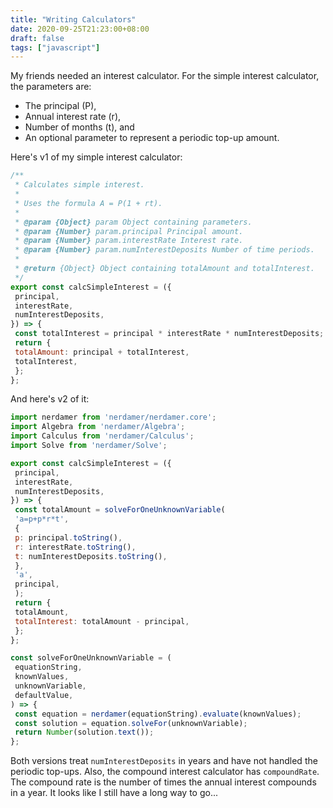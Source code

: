 ```yaml
---
title: "Writing Calculators"
date: 2020-09-25T21:23:00+08:00
draft: false
tags: ["javascript"]
---
```

My friends needed an interest calculator. For the simple interest calculator, the parameters are:

- The principal (P),
- Annual interest rate (r),
- Number of months (t), and
- An optional parameter to represent a periodic top-up amount.

Here's v1 of my simple interest calculator:

```javascript
/**
 * Calculates simple interest.
 *
 * Uses the formula A = P(1 + rt).
 *
 * @param {Object} param Object containing parameters.
 * @param {Number} param.principal Principal amount.
 * @param {Number} param.interestRate Interest rate.
 * @param {Number} param.numInterestDeposits Number of time periods.
 *
 * @return {Object} Object containing totalAmount and totalInterest.
 */
export const calcSimpleInterest = ({
 principal,
 interestRate,
 numInterestDeposits,
}) => {
 const totalInterest = principal * interestRate * numInterestDeposits;
 return {
 totalAmount: principal + totalInterest,
 totalInterest,
 };
};
```

And here's v2 of it:

```javascript
import nerdamer from 'nerdamer/nerdamer.core';
import Algebra from 'nerdamer/Algebra';
import Calculus from 'nerdamer/Calculus';
import Solve from 'nerdamer/Solve';

export const calcSimpleInterest = ({
 principal,
 interestRate,
 numInterestDeposits,
}) => {
 const totalAmount = solveForOneUnknownVariable(
 'a=p+p*r*t',
 {
 p: principal.toString(),
 r: interestRate.toString(),
 t: numInterestDeposits.toString(),
 },
 'a',
 principal,
 );
 return {
 totalAmount,
 totalInterest: totalAmount - principal,
 };
};

const solveForOneUnknownVariable = (
 equationString,
 knownValues,
 unknownVariable,
 defaultValue,
) => {
 const equation = nerdamer(equationString).evaluate(knownValues);
 const solution = equation.solveFor(unknownVariable);
 return Number(solution.text());
};
```

Both versions treat `numInterestDeposits` in years and have not handled the periodic top-ups. Also, the compound interest calculator has `compoundRate`. The compound rate is the number of times the annual interest compounds in a year. It looks like I still have a long way to go...
